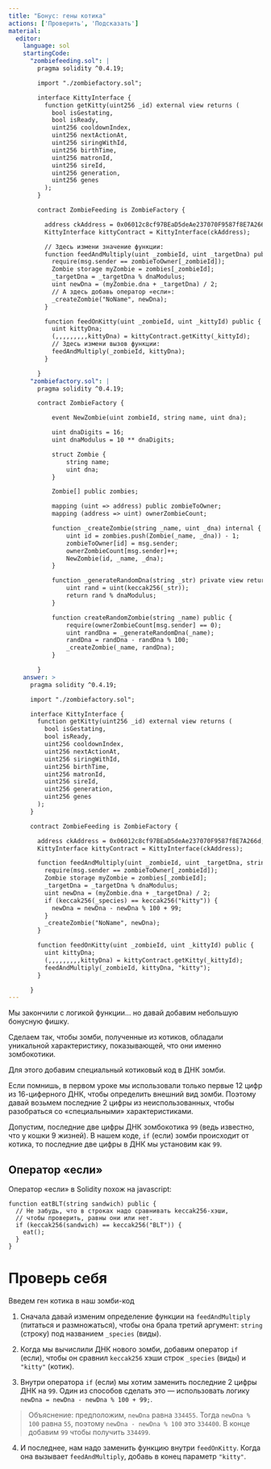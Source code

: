 ```yaml
---
title: "Бонус: гены котика"
actions: ['Проверить', 'Подсказать']
material:
  editor:
    language: sol
    startingCode:
      "zombiefeeding.sol": |
        pragma solidity ^0.4.19;

        import "./zombiefactory.sol";

        interface KittyInterface {
          function getKitty(uint256 _id) external view returns (
            bool isGestating,
            bool isReady,
            uint256 cooldownIndex,
            uint256 nextActionAt,
            uint256 siringWithId,
            uint256 birthTime,
            uint256 matronId,
            uint256 sireId,
            uint256 generation,
            uint256 genes
          );
        }

        contract ZombieFeeding is ZombieFactory {

          address ckAddress = 0x06012c8cf97BEaD5deAe237070F9587f8E7A266d;
          KittyInterface kittyContract = KittyInterface(ckAddress);

          // Здесь измени значение функции:
          function feedAndMultiply(uint _zombieId, uint _targetDna) public {
            require(msg.sender == zombieToOwner[_zombieId]);
            Zombie storage myZombie = zombies[_zombieId];
            _targetDna = _targetDna % dnaModulus;
            uint newDna = (myZombie.dna + _targetDna) / 2;
            // А здесь добавь оператор «если»: 
            _createZombie("NoName", newDna);
          }

          function feedOnKitty(uint _zombieId, uint _kittyId) public {
            uint kittyDna;
            (,,,,,,,,,kittyDna) = kittyContract.getKitty(_kittyId);
            // Здесь измени вызов функции:
            feedAndMultiply(_zombieId, kittyDna);
          }

        }
      "zombiefactory.sol": |
        pragma solidity ^0.4.19;

        contract ZombieFactory {

            event NewZombie(uint zombieId, string name, uint dna);

            uint dnaDigits = 16;
            uint dnaModulus = 10 ** dnaDigits;

            struct Zombie {
                string name;
                uint dna;
            }

            Zombie[] public zombies;

            mapping (uint => address) public zombieToOwner;
            mapping (address => uint) ownerZombieCount;

            function _createZombie(string _name, uint _dna) internal {
                uint id = zombies.push(Zombie(_name, _dna)) - 1;
                zombieToOwner[id] = msg.sender;
                ownerZombieCount[msg.sender]++;
                NewZombie(id, _name, _dna);
            }

            function _generateRandomDna(string _str) private view returns (uint) {
                uint rand = uint(keccak256(_str));
                return rand % dnaModulus;
            }

            function createRandomZombie(string _name) public {
                require(ownerZombieCount[msg.sender] == 0);
                uint randDna = _generateRandomDna(_name);
                randDna = randDna - randDna % 100;
                _createZombie(_name, randDna);
            }

        }
    answer: >
      pragma solidity ^0.4.19;

      import "./zombiefactory.sol";

      interface KittyInterface {
        function getKitty(uint256 _id) external view returns (
          bool isGestating,
          bool isReady,
          uint256 cooldownIndex,
          uint256 nextActionAt,
          uint256 siringWithId,
          uint256 birthTime,
          uint256 matronId,
          uint256 sireId,
          uint256 generation,
          uint256 genes
        );
      }

      contract ZombieFeeding is ZombieFactory {

        address ckAddress = 0x06012c8cf97BEaD5deAe237070F9587f8E7A266d;
        KittyInterface kittyContract = KittyInterface(ckAddress);

        function feedAndMultiply(uint _zombieId, uint _targetDna, string _species) public {
          require(msg.sender == zombieToOwner[_zombieId]);
          Zombie storage myZombie = zombies[_zombieId];
          _targetDna = _targetDna % dnaModulus;
          uint newDna = (myZombie.dna + _targetDna) / 2;
          if (keccak256(_species) == keccak256("kitty")) {
            newDna = newDna - newDna % 100 + 99;
          }
          _createZombie("NoName", newDna);
        }

        function feedOnKitty(uint _zombieId, uint _kittyId) public {
          uint kittyDna;
          (,,,,,,,,,kittyDna) = kittyContract.getKitty(_kittyId);
          feedAndMultiply(_zombieId, kittyDna, "kitty");
        }

      }
---
```


Мы закончили с логикой функции... но давай добавим небольшую бонусную фишку. 

Сделаем так, чтобы зомби, полученные из котиков, обладали уникальной характеристику, показывающей, что они именно зомбокотики.

Для этого добавим специальный котиковый код в ДНК зомби. 

Если помнишь, в первом уроке мы использовали только первые 12 цифр из 16-циферного ДНК, чтобы определить внешний вид зомби. Поэтому давай возьмем последние 2 цифры из неиспользованных, чтобы разобраться со «специальными» характеристиками. 

Допустим, последние две цифры ДНК зомбокотика `99` (ведь известно, что у кошки 9 жизней). В нашем коде, `if` (если) зомби происходит от котика, то последние две цифры в ДНК мы установим как `99`.

## Оператор «если»

Оператор «если» в Solidity похож на javascript:

```
function eatBLT(string sandwich) public {
  // Не забудь, что в строках надо сравнивать keccak256-хэши,
  // чтобы проверить, равны они или нет.
  if (keccak256(sandwich) == keccak256("BLT")) {
    eat();
  }
}
```

# Проверь себя

Введем ген котика в наш зомби-код

1. Сначала давай изменим определение функции на `feedAndMultiply` (питаться и размножаться), чтобы она брала третий аргумент: `string` (строку) под названием `_species` (виды).

2. Когда мы вычислили ДНК нового зомби, добавим оператор `if` (если), чтобы он сравнил `keccak256` хэши строк `_species` (виды) и `"kitty"` (котик).

3. Внутри оператора `if` (если) мы хотим заменить последние 2 цифры ДНК на `99`. Один из способов сделать это — использовать логику `newDna = newDna - newDna % 100 + 99;`.

  > Объяснение: предположим, `newDna` равна `334455`. Тогда `newDna % 100` равна `55`, поэтому `newDna - newDna % 100` это `334400`. В конце добавим `99` чтобы получить `334499`.

4. И последнее, нам надо заменить функцию внутри `feedOnKitty`. Когда она вызывает `feedAndMultiply`, добавь в конец параметр `"kitty"`.
